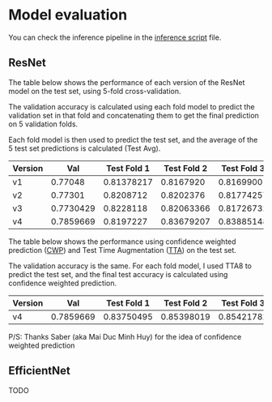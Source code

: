 # Model evaluation

You can check the inference pipeline in the [inference script](inference-script.ipynb) file.

## ResNet

The table below shows the performance of each version of the ResNet model on the test set, using 5-fold cross-validation.

The validation accuracy is calculated using each fold model to predict the validation set in that fold and concatenating them to get the final prediction on 5 validation folds.

Each fold model is then used to predict the test set, and the average of the 5 test set predictions is calculated (Test Avg).

| Version | Val          | Test Fold 1 | Test Fold 2 | Test Fold 3 | Test Fold 4 | Test Fold 5 | Test Avg   |
|---------|--------------|-------------|-------------|-------------|-------------|-------------|------------|
| v1      | 0.77048      | 0.81378217  | 0.8167920   | 0.8169900   | 0.8194851   | 0.81940594  | 0.81940    |
| v2      | 0.77301      | 0.8208712   | 0.8202376   | 0.81774257  | 0.82269306  | 0.82356435  | 0.82356435 |
| v3      | 0.7730429    | 0.8228118   | 0.82063366  | 0.81726732  | 0.81861386  | 0.81996039  | 0.81996039 |
| v4      | 0.7859669    | 0.8197227   | 0.83679207  | 0.83885148  | 0.83532673  | 0.83992079  | 0.83992079 |

The table below shows the performance using confidence weighted prediction ([CWP](CWP.ipynb)) and Test Time Augmentation ([TTA](TTA.ipynb)) on the test set.

The validation accuracy is the same. For each fold model, I used TTA8 to predict the test set, and the final test accuracy is calculated using confidence weighted prediction.

| Version | Val          | Test Fold 1 | Test Fold 2 | Test Fold 3 | Test Fold 4 | Test Fold 5 | Test CFW |
|---------|--------------|-------------|-------------|-------------|-------------|-------------|--------------------------|
| v4      | 0.7859669    | 0.83750495   | 0.85398019  | 0.85421782  | 0.85069306  | 0.855168316 | 0.88059405               |

P/S: Thanks Saber (aka Mai Duc Minh Huy) for the idea of confidence weighted prediction

## EfficientNet

TODO
